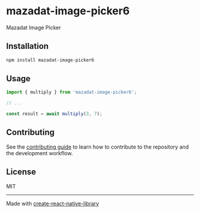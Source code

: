 # mazadat-image-picker6

Mazadat Image Picker

## Installation

```sh
npm install mazadat-image-picker6
```

## Usage

```js
import { multiply } from 'mazadat-image-picker6';

// ...

const result = await multiply(3, 7);
```

## Contributing

See the [contributing guide](CONTRIBUTING.md) to learn how to contribute to the repository and the development workflow.

## License

MIT

---

Made with [create-react-native-library](https://github.com/callstack/react-native-builder-bob)
